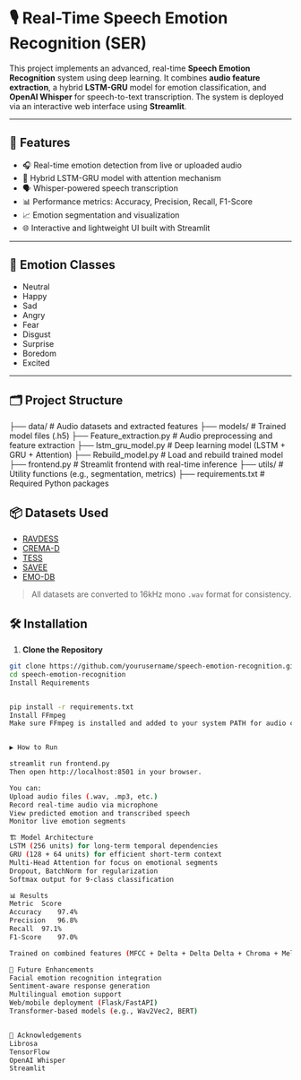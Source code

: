 # 🎙️ Real-Time Speech Emotion Recognition (SER)

This project implements an advanced, real-time **Speech Emotion Recognition** system using deep learning. It combines **audio feature extraction**, a hybrid **LSTM-GRU** model for emotion classification, and **OpenAI Whisper** for speech-to-text transcription. The system is deployed via an interactive web interface using **Streamlit**.

---

## 🚀 Features

- 🎧 Real-time emotion detection from live or uploaded audio
- 🧠 Hybrid LSTM-GRU model with attention mechanism
- 🗣️ Whisper-powered speech transcription
- 📊 Performance metrics: Accuracy, Precision, Recall, F1-Score
- 📈 Emotion segmentation and visualization
- 🌐 Interactive and lightweight UI built with Streamlit

---

## 🧠 Emotion Classes

- Neutral
- Happy
- Sad
- Angry
- Fear
- Disgust
- Surprise
- Boredom
- Excited

---

## 🗂️ Project Structure

├── data/ # Audio datasets and extracted features
├── models/ # Trained model files (.h5)
├── Feature_extraction.py # Audio preprocessing and feature extraction
├── lstm_gru_model.py # Deep learning model (LSTM + GRU + Attention)
├── Rebuild_model.py # Load and rebuild trained model
├── frontend.py # Streamlit frontend with real-time inference
├── utils/ # Utility functions (e.g., segmentation, metrics)
├── requirements.txt # Required Python packages


## 📦 Datasets Used

- [RAVDESS](https://zenodo.org/record/1188976)
- [CREMA-D](https://github.com/CheyneyComputerScience/CREMA-D)
- [TESS](https://dataverse.library.yorku.ca/dataset.xhtml?persistentId=doi:10.5683/SP2/E8H2MF)
- [SAVEE](https://www.kaggle.com/datasets/barelydedicated/savee-dataset)
- [EMO-DB](http://emodb.bilderbar.info/start.html)

> All datasets are converted to 16kHz mono `.wav` format for consistency.


## 🛠️ Installation

1. **Clone the Repository**
```bash
git clone https://github.com/yourusername/speech-emotion-recognition.git
cd speech-emotion-recognition
Install Requirements


pip install -r requirements.txt
Install FFmpeg
Make sure FFmpeg is installed and added to your system PATH for audio conversion:


▶️ How to Run

streamlit run frontend.py
Then open http://localhost:8501 in your browser.

You can:
Upload audio files (.wav, .mp3, etc.)
Record real-time audio via microphone
View predicted emotion and transcribed speech
Monitor live emotion segments

🏗️ Model Architecture
LSTM (256 units) for long-term temporal dependencies
GRU (128 + 64 units) for efficient short-term context
Multi-Head Attention for focus on emotional segments
Dropout, BatchNorm for regularization
Softmax output for 9-class classification

📊 Results
Metric	Score
Accuracy	97.4%
Precision	96.8%
Recall	97.1%
F1-Score	97.0%

Trained on combined features (MFCC + Delta + Delta Delta + Chroma + Mel)

🔮 Future Enhancements
Facial emotion recognition integration
Sentiment-aware response generation
Multilingual emotion support
Web/mobile deployment (Flask/FastAPI)
Transformer-based models (e.g., Wav2Vec2, BERT)


📌 Acknowledgements
Librosa
TensorFlow
OpenAI Whisper
Streamlit
